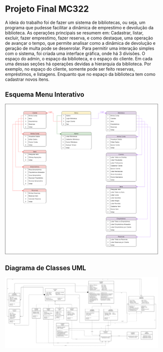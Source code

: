 # Projeto Final MC322

A ideia do trabalho foi de fazer um sistema de bibliotecas, ou seja, um programa que pudesse facilitar a dinâmica de emprestimo e devolução da biblioteca. As operações principais se resumem em: Cadastrar, listar, excluir, fazer emprestimo, fazer reserva, e como destaque, uma operação de avançar o tempo, que permite analisar como a dinâmica de devolução e geração de multa pode se desenrolar. Para permitir uma interação simples com o sistema, foi criada uma interface gráfica, onde há 3 divisões. O espaço do admin, o espaço da biblioteca, e o espaço do cliente. Em cada uma dessas seções há operações devidas a hierarquia da biblioteca. Por exemplo, no espaço do cliente, somente pode ser feito reservas, empréstimos, e listagens. Enquanto que no espaço da biblioteca tem como cadastrar novos itens.

## Esquema Menu Interativo

![](https://github.com/phdaccache/Projeto_MC322/blob/main/images/Menu_Interativo.png)

## Diagrama de Classes UML

![](https://github.com/phdaccache/Projeto_MC322/blob/main/images/Diagrama_UML.png)